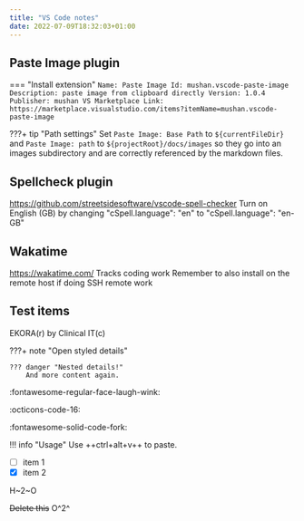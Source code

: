 ```yaml
---
title: "VS Code notes"
date: 2022-07-09T18:32:03+01:00
---
```

## Paste Image plugin
=== "Install extension"
    ```
    Name: Paste Image
    Id: mushan.vscode-paste-image
    Description: paste image from clipboard directly
    Version: 1.0.4
    Publisher: mushan
    VS Marketplace Link: https://marketplace.visualstudio.com/items?itemName=mushan.vscode-paste-image
    ```

???+ tip "Path settings"
    Set `Paste Image: Base Path` to `${currentFileDir}` and `Paste Image: path` to `${projectRoot}/docs/images` so they go into an images subdirectory and are correctly referenced by the markdown files.

## Spellcheck plugin
https://github.com/streetsidesoftware/vscode-spell-checker
Turn on English (GB) by changing "cSpell.language": "en" to "cSpell.language": "en-GB"

## Wakatime
https://wakatime.com/
Tracks coding work
Remember to also install on the remote host if doing SSH remote work

## Test items

EKORA(r) by Clinical IT(c)

???+ note "Open styled details"

    ??? danger "Nested details!"
        And more content again.

:fontawesome-regular-face-laugh-wink:

:octicons-code-16:

:fontawesome-solid-code-fork:

!!! info "Usage"
    Use ++ctrl+alt+v++ to paste. 

- [ ] item 1
- [x] item 2

H~2~O

~~Delete this~~  O^2^

